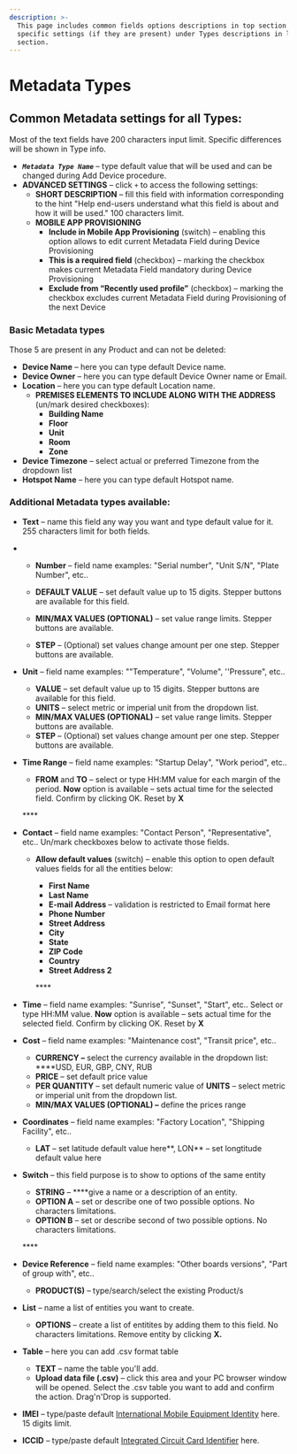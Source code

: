 ```yaml
---
description: >-
  This page includes common fields options descriptions in top section and Type
  specific settings (if they are present) under Types descriptions in lower
  section.
---
```


# Metadata Types

## Common Metadata settings for all Types:

Most of the text fields have 200 characters input limit. Specific differences will be shown in Type info.

* _**`Metadata Type Name`**_ – type default value that will be used and can be changed during Add Device procedure.  
* **ADVANCED SETTINGS** – click `+` to access the following settings: 
  * **SHORT DESCRIPTION** – fill this field with information corresponding to the hint "Help end-users understand what this field is about and how it will be used." 100 characters limit. 
  * **MOBILE APP PROVISIONING**  
    * **Include in Mobile App Provisioning** \(switch\) – enabling this option allows to edit current Metadata Field during Device Provisioning 
    * **This is a required field** \(checkbox\) – marking the checkbox makes current Metadata Field mandatory during Device Provisioning 
    * **Exclude from “Recently used profile”** \(checkbox\) – marking the checkbox excludes current Metadata Field during Provisioning of the next Device

### Basic Metadata types 

Those 5 are present in any Product and can not be deleted:

* **Device Name** – here you can type default Device name. 
* **Device Owner** – here you can type default Device Owner name or Email. 
* **Location** – here you can type default Location name. 
  * **PREMISES ELEMENTS TO INCLUDE ALONG WITH THE ADDRESS** \(un/mark desired checkboxes\):
    * **Building Name**
    * **Floor**
    * **Unit**
    * **Room**
    * **Zone**
* **Device Timezone** – select actual or preferred Timezone from the dropdown list
* **Hotspot Name** – here you can type default Hotspot name. 

### Additional Metadata types available:

* **Text** – name this field any way you want and type default value for it. 255 characters limit for both fields.
* * **Number** – field name examples: "Serial number", "Unit S/N", "Plate Number", etc..

  * **DEFAULT VALUE** – set default value up to 15 digits. Stepper buttons are available for this field.
  * **MIN/MAX VALUES \(OPTIONAL\)** – set value range limits. Stepper buttons are available.
  * **STEP** – \(Optional\) set values change amount per one step. Stepper buttons are available.

* **Unit** – field name examples: ""Temperature", "Volume", ''Pressure", etc..

  * **VALUE** – set default value up to 15 digits. Stepper buttons are available for this field.
  * **UNITS** – select metric or imperial unit from the dropdown list.
  * **MIN/MAX VALUES \(OPTIONAL\)** – set value range limits. Stepper buttons are available.
  * **STEP** – \(Optional\) set values change amount per one step. Stepper buttons are available.

* **Time Range** – field name examples: "Startup Delay", "Work period", etc..

  * **FROM** and **TO** – select or type HH:MM value for each margin of the period. **Now** option is available – sets actual time for the selected field. Confirm by clicking OK. Reset by **X**

  \*\*\*\*

* **Contact** – field name examples: "Contact Person", "Representative", etc.. Un/mark checkboxes below to activate those fields.
  * **Allow default values** \(switch\) – enable this option to open default values fields for all the entities below:

    * **First Name**
    * **Last Name**
    * **E-mail Address** – validation is restricted to Email format here
    * **Phone Number**
    * **Street Address**
    * **City**
    * **State**
    * **ZIP Code**
    * **Country**
    * **Street Address 2**

    \*\*\*\*
* **Time** – field name examples: "Sunrise", "Sunset", "Start", etc.. Select or type HH:MM value. **Now** option is available – sets actual time for the selected field. Confirm by clicking OK. Reset by **X** 
* **Cost** – field name examples: "Maintenance cost", "Transit price", etc.. 

  * **CURRENCY –** select the currency available in the dropdown list: ****USD, EUR, GBP, CNY, RUB
  * **PRICE** – set default price value
  * **PER QUANTITY** – set default numeric value of **UNITS** – select metric or imperial unit from the dropdown list.
  * **MIN/MAX VALUES \(OPTIONAL\) –** define the prices range

* **Coordinates** – field name examples: "Factory Location", "Shipping Facility", etc..
  * **LAT** – set latitude default value here**,  LON** – set longtitude default value here 
* **Switch** – this field purpose is to show to options of the same entity

  * **STRING** – ****give a name or a description of an entity.
  * **OPTION A** – set or describe one of two possible options. No characters limitations.
  * **OPTION B** –  set or describe second of two possible options. No characters limitations.

  \*\*\*\*

* **Device Reference** – field name examples: "Other boards versions", "Part of group with", etc..

  * **PRODUCT\(S\)** – type/search/select the existing Product/s

* **List** – name a list of entities you want to create.
  * **OPTIONS** – create a list of entitites by adding them to this field. No characters limitations. Remove entity by clicking **X.**  
* **Table** – here you can add .csv format table
  * **TEXT** – name the table you'll add.
  * **Upload data file \(.csv\)** – click this area and your PC browser window will be opened. Select the .csv table you want to add and confirm the action. Drag'n'Drop is supported. 
* **IMEI** – type/paste default [International Mobile Equipment Identity](https://en.wikipedia.org/wiki/International_Mobile_Equipment_Identity) here. 15 digits limit. 
* **ICCID** – type/paste default [Integrated Circuit Card Identifier](https://en.wikipedia.org/wiki/SIM_card#ICCID) here. 

